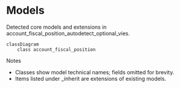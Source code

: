 # Models

Detected core models and extensions in account_fiscal_position_autodetect_optional_vies.

```mermaid
classDiagram
    class account_fiscal_position
```

Notes
- Classes show model technical names; fields omitted for brevity.
- Items listed under _inherit are extensions of existing models.
